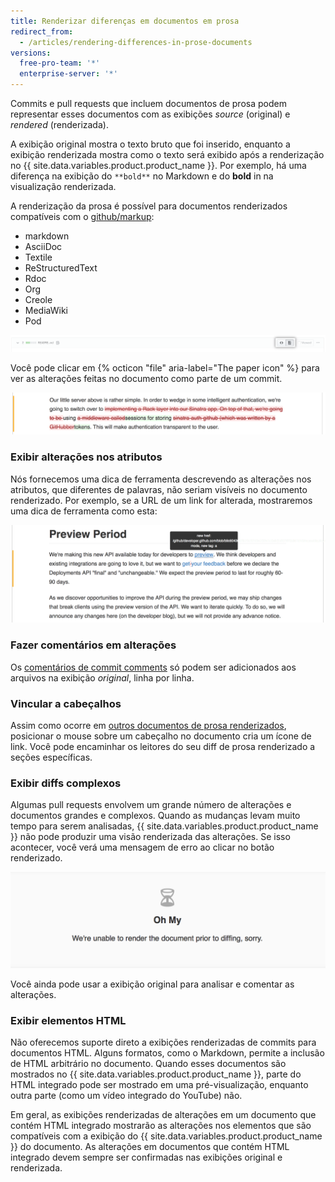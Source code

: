 ```yaml
---
title: Renderizar diferenças em documentos em prosa
redirect_from:
  - /articles/rendering-differences-in-prose-documents
versions:
  free-pro-team: '*'
  enterprise-server: '*'
---
```


Commits e pull requests que incluem documentos de prosa podem representar esses documentos com as exibições *source* (original) e *rendered* (renderizada).

A exibição original mostra o texto bruto que foi inserido, enquanto a exibição renderizada mostra como o texto será exibido após a renderização no {{ site.data.variables.product.product_name }}. Por exemplo, há uma diferença na exibição do `**bold**` no Markdown e do **bold** in na visualização renderizada.

A renderização da prosa é possível para documentos renderizados compatíveis com o [github/markup](https://github.com/github/markup):

* markdown
* AsciiDoc
* Textile
* ReStructuredText
* Rdoc
* Org
* Creole
* MediaWiki
* Pod

![Ícone de papel para exibir documento em prosa renderizado](/assets/images/help/repository/rendered_prose_diff.png)

Você pode clicar em {% octicon "file" aria-label="The paper icon" %} para ver as alterações feitas no documento como parte de um commit.

![Alterações em prosa renderizada](/assets/images/help/repository/rendered_prose_changes.png)

### Exibir alterações nos atributos

Nós fornecemos uma dica de ferramenta descrevendo as alterações nos atributos, que diferentes de palavras, não seriam visíveis no documento renderizado. Por exemplo, se a URL de um link for alterada, mostraremos uma dica de ferramenta como esta:

![Alterações no atributo de prosa renderizada](/assets/images/help/repository/prose_diff_attributes.png)

### Fazer comentários em alterações

Os [comentários de commit comments](/articles/commenting-on-differences-between-files) só podem ser adicionados aos arquivos na exibição *original*, linha por linha.

### Vincular a cabeçalhos

Assim como ocorre em [outros documentos de prosa renderizados](/articles/about-readmes), posicionar o mouse sobre um cabeçalho no documento cria um ícone de link. Você pode encaminhar os leitores do seu diff de prosa renderizado a seções específicas.

### Exibir diffs complexos

Algumas pull requests envolvem um grande número de alterações e documentos grandes e complexos. Quando as mudanças levam muito tempo para serem analisadas, {{ site.data.variables.product.product_name }} não pode produzir uma visão renderizada das alterações. Se isso acontecer, você verá uma mensagem de erro ao clicar no botão renderizado.

![Mensagem quando a visualização não pode ser renderizada](/assets/images/help/repository/prose_diff_rendering.png)

Você ainda pode usar a exibição original para analisar e comentar as alterações.

### Exibir elementos HTML

Não oferecemos suporte direto a exibições renderizadas de commits para documentos HTML. Alguns formatos, como o Markdown, permite a inclusão de HTML arbitrário no documento. Quando esses documentos são mostrados no {{ site.data.variables.product.product_name }}, parte do HTML integrado pode ser mostrado em uma pré-visualização, enquanto outra parte (como um vídeo integrado do YouTube) não.

Em geral, as exibições renderizadas de alterações em um documento que contém HTML integrado mostrarão as alterações nos elementos que são compatíveis com a exibição do {{ site.data.variables.product.product_name }} do documento. As alterações em documentos que contém HTML integrado devem sempre ser confirmadas nas exibições original e renderizada.
